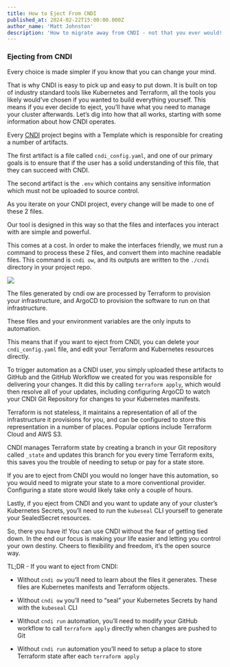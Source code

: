 ```yaml
---
title: How to Eject From CNDI
published_at: 2024-02-22T15:00:00.000Z
author_name: 'Matt Johnston'
description: 'How to migrate away from CNDI - not that you ever would!'
---
```


### Ejecting from CNDI

Every choice is made simpler if you know that you can change your mind.

That is why CNDI is easy to pick up and easy to put down. It is built on top of
industry standard tools like Kubernetes and Terraform, all the tools you likely
would’ve chosen if you wanted to build everything yourself. This means if you
ever decide to eject, you’ll have what you need to manage your cluster
afterwards. Let’s dig into how that all works, starting with some information
about how CNDI operates.

Every
[CNDI](https://cndi.run/?utm_content=blog_cndi-how-to-eject_cndi_link&utm_campaign=cndi-how-to-eject_blog&utm_source=https://www.cndi.dev/blog/cndi-how-to-eject&utm_medium=blog&utm_id=8062)
project begins with a Template which is responsible for creating a number of
artifacts.

The first artifact is a file called `cndi_config.yaml`, and one of our primary
goals is to ensure that if the user has a solid understanding of this file, that
they can succeed with CNDI.

The second artifact is the `.env` which contains any sensitive information which
must not be uploaded to source control.

As you iterate on your CNDI project, every change will be made to one of these 2
files.

Our tool is designed in this way so that the files and interfaces you interact
with are simple and powerful.

This comes at a cost. In order to make the interfaces friendly, we must run a
command to process these 2 files, and convert them into machine readable files.
This command is `cndi ow`, and its outputs are written to the `./cndi` directory
in your project repo.

![](/images/blog/cndi-how-to-eject/cndi-ow-visual.png)

The files generated by cndi ow are processed by Terraform to provision your
infrastructure, and ArgoCD to provision the software to run on that
infrastructure.

These files and your environment variables are the only inputs to automation.

This means that if you want to eject from CNDI, you can delete your
`cndi_config.yaml` file, and edit your Terraform and Kubernetes resources
directly.

To trigger automation as a CNDI user, you simply uploaded these artifacts to
GitHub and the GitHub Workflow we created for you was responsible for delivering
your changes. It did this by calling `terraform apply`, which would then resolve
all of your updates, including configuring ArgoCD to watch your CNDI Git
Repository for changes to your Kubernetes manifests.

Terraform is not stateless, it maintains a representation of all of the
infrastructure it provisions for you, and can be configured to store this
representation in a number of places. Popular options include Terraform Cloud
and AWS S3.

CNDI manages Terraform state by creating a branch in your Git repository called
`_state` and updates this branch for you every time Terraform exits, this saves
you the trouble of needing to setup or pay for a state store.

If you are to eject from CNDI you would no longer have this automation, so you
would need to migrate your state to a more conventional provider. Configuring a
state store would likely take only a couple of hours.

Lastly, if you eject from CNDI and you want to update any of your cluster’s
Kubernetes Secrets, you’ll need to run the `kubeseal` CLI yourself to generate
your SealedSecret resources.

So, there you have it! You can use CNDI without the fear of getting tied down.
In the end our focus is making your life easier and letting you control your own
destiny. Cheers to flexibility and freedom, it’s the open source way.

TL;DR - If you want to eject from CNDI:

- Without `cndi ow` you’ll need to learn about the files it generates. These
  files are Kubernetes manifests and Terraform objects.

- Without `cndi ow` you’ll need to “seal” your Kubernetes Secrets by hand with
  the `kubeseal` CLI

- Without `cndi run` automation, you’ll need to modify your GitHub workflow to
  call `terraform apply` directly when changes are pushed to Git

- Without `cndi run` automation you’ll need to setup a place to store Terraform
  state after each `terraform apply`
